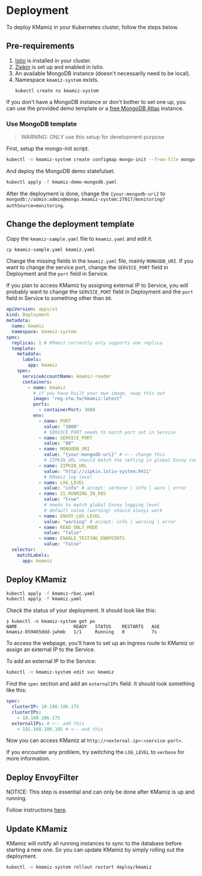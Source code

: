 # Deployment

To deploy KMamiz in your Kubernetes cluster, follow the steps below.

## Pre-requirements

1. [Istio](https://istio.io/latest/docs/setup/getting-started/) is installed in your cluster.
2. [Zipkin](https://istio.io/latest/docs/ops/integrations/zipkin/) is set up and enabled in Istio.
3. An available MongoDB instance (doesn't necessarily need to be local).
4. Namespace `kmamiz-system` exists.
   ```
   kubectl create ns kmamiz-system
   ```

If you don't have a MongoDB instance or don't bother to set one up, you can use the provided demo template or a [free MongoDB Atlas](https://www.mongodb.com/atlas/database) instance.

### Use MongoDB template

> WARNING: ONLY use this setup for development purpose

First, setup the mongo-init script.

```bash
kubectl -n kmamiz-system create configmap mongo-init --from-file mongo-init.js
```

And deploy the MongoDB demo statefulset:

```bash
kubectl apply -f kmamiz-demo-mongodb.yaml
```

After the deployment is done, change the `{your-mongodb-uri}` to `mongodb://admin:admin@mongo.kmamiz-system:27017/monitoring?authSource=monitoring`.

## Change the deployment template

Copy the `kmamiz-sample.yaml` file to `kmamiz.yaml` and edit it.

```bash
cp kmamiz-sample.yaml kmamiz.yaml
```

Change the missing fields in the `kmamiz.yaml` file, mainly `MONGODB_URI`. If you want to change the service port, change the `SERVICE_PORT` field in Deployment and the `port` field in Service.

If you plan to access KMamiz by assigning external IP to Service, you will probably want to change the `SERVICE_PORT` field in Deployment and the `port` field in Service to something other than `80`.

```yaml
apiVersion: apps/v1
kind: Deployment
metadata:
  name: kmamiz
  namespace: kmamiz-system
spec:
  replicas: 1 # KMamiz currently only supports one replica
  template:
    metadata:
      labels:
        app: kmamiz
    spec:
      serviceAccountName: kmamiz-reader
      containers:
        - name: kmamiz
          # if you have built your own image, swap this out
          image: "reg.stw.tw/kmamiz:latest"
          ports:
            - containerPort: 3000
          env:
            - name: PORT
              value: "3000"
              # SERVICE_PORT needs to match port set in Service
            - name: SERVICE_PORT
              value: "80"
            - name: MONGODB_URI
              value: "{your-mongodb-uri}" # <-- change this
              # ZIPKIN_URL should match the setting in global Envoy configuration
            - name: ZIPKIN_URL
              value: "http://zipkin.istio-system:9411"
              # KMamiz log level
            - name: LOG_LEVEL
              value: "info" # accept: verbose | info | warn | error
            - name: IS_RUNNING_IN_K8S
              value: "true"
              # needs to match global Envoy logging level
              # default value (warning) should always work
            - name: ENVOY_LOG_LEVEL
              value: "warning" # accept: info | warning | error
            - name: READ_ONLY_MODE
              value: "false"
            - name: ENABLE_TESTING_ENDPOINTS
              value: "false"
  selector:
    matchLabels:
      app: kmamiz
```

## Deploy KMamiz

```bash
kubectl apply -f kmamiz-rbac.yaml
kubectl apply -f kmamiz.yaml
```

Check the status of your deployment. It should look like this:

```
❯ kubectl -n kmamiz-system get po
NAME                     READY   STATUS    RESTARTS   AGE
kmamiz-859465ddd-jwhmb   1/1     Running   0          7s
```

To access the webpage, you'll have to set up an Ingress route to KMamiz or assign an external IP to the Service.

To add an external IP to the Service:

```bash
kubectl -n kmamiz-system edit svc kmamiz
```

Find the `spec` section and add an `externalIPs` field. It should look something like this:

```yaml
spec:
  clusterIP: 10.108.106.175
  clusterIPs:
    - 10.108.106.175
  externalIPs: # <-- add this
    - 192.168.100.105 # <-- and this
```

Now you can access KMamiz at `http://<external-ip>:<service-port>`.

If you encounter any problem, try switching the `LOG_LEVEL` to `verbose` for more information.

## Deploy EnvoyFilter

NOTICE: This step is essential and can only be done after KMamiz is up and running.

Follow instructions [here](../envoy).

## Update KMamiz

KMamiz will notify all running instances to sync to the database before starting a new one. So you can update KMamiz by simply rolling out the deployment.

```bash
kubectl -n kmamiz-system rollout restart deploy/kmamiz
```
